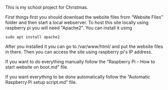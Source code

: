 This is my school project for Christmas.

First things first you should download the website files from “Website Files” folder and then start a local webserver.
To host this site locally using raspberry pi you will need "Apache2". You can install it using

```
sudo apt install apache2
```

After you installed it you can go to /var/www/html/ and put the website files in there. Then you can access the site using raspberry pi's IP address.

If you want to do everything manually follow the “Raspberry Pi – How to start website on boot.md” file.

If you want everything to be done automatically follow the “Automatic Raspberry Pi setup script.md” file.
